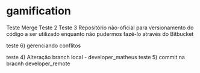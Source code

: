 # gamification

Teste Merge
Teste 2
Teste 3
Repositório não-oficial para versionamento do código a ser utilizado enquanto não pudermos fazê-lo através do Bitbucket


teste 6) gerenciando conflitos

teste 4) Alteração branch local - developer_matheus
teste 5) commit na bracnh developer_remote


